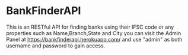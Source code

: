 # BankFinderAPI
This is an RESTful API for finding banks using their IFSC code or any properties such as Name,Branch,State and City
you can visit the Admin Panel at https://bankfinderapi.herokuapp.com/ and use "admin" as both username and password to gain access.
